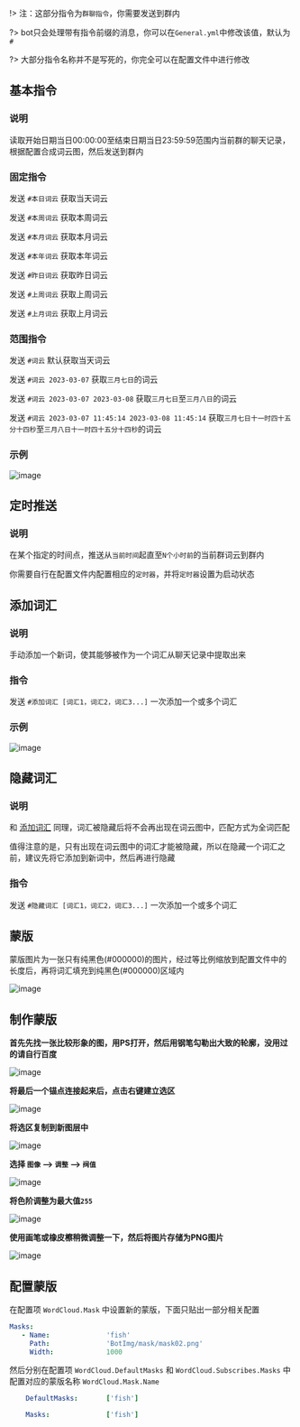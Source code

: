 !> 注：这部分指令为`群聊指令`，你需要发送到群内

?> bot只会处理带有指令前缀的消息，你可以在`General.yml`中修改该值，默认为`#`

?>  大部分指令名称并不是写死的，你完全可以在配置文件中进行修改

## 基本指令
### 说明
读取开始日期当日00:00:00至结束日期当日23:59:59范围内当前群的聊天记录，根据配置合成词云图，然后发送到群内

### 固定指令
发送 `#本日词云` 获取当天词云

发送 `#本周词云` 获取本周词云

发送 `#本月词云` 获取本月词云

发送 `#本年词云` 获取本年词云

发送 `#昨日词云` 获取昨日词云

发送 `#上周词云` 获取上周词云

发送 `#上月词云` 获取上月词云

### 范围指令
发送 `#词云` 默认获取当天词云

发送 `#词云 2023-03-07` 获取`三月七日`的词云

发送 `#词云 2023-03-07 2023-03-08` 获取`三月七日`至`三月八日`的词云

发送 `#词云 2023-03-07 11:45:14 2023-03-08 11:45:14` 获取`三月七日十一时四十五分十四秒`至`三月八日十一时四十五分十四秒`的词云

### 示例
![image](/img/wordCloud/2023-08-01-00-37-22-492.jpg)

## 定时推送
### 说明
在某个指定的时间点，推送从`当前时间`起直至`N个小时前`的当前群词云到群内

你需要自行在配置文件内配置相应的`定时器`，并将`定时器`设置为启动状态

## 添加词汇
### 说明
手动添加一个新词，使其能够被作为一个词汇从聊天记录中提取出来

### 指令
发送 `#添加词汇 [词汇1，词汇2，词汇3...]` 一次添加一个或多个词汇

### 示例
![image](/img/wordCloud/2023-08-01-11-46-49-853.jpg)


## 隐藏词汇
### 说明

和 [添加词汇](wordCloud?id=添加词汇) 同理，词汇被隐藏后将不会再出现在词云图中，匹配方式为全词匹配

值得注意的是，只有出现在词云图中的词汇才能被隐藏，所以在隐藏一个词汇之前，建议先将它添加到新词中，然后再进行隐藏

### 指令
发送 `#隐藏词汇 [词汇1，词汇2，词汇3...]` 一次添加一个或多个词汇

## 蒙版

蒙版图片为一张只有纯黑色(#000000)的图片，经过等比例缩放到配置文件中的长度后，再将词汇填充到纯黑色(#000000)区域内

![image](/img/wordCloud/mask-step-0007.jpg)

## 制作蒙版

**首先先找一张比较形象的图，用PS打开，然后用钢笔勾勒出大致的轮廓，没用过的请自行百度**

![image](/img/wordCloud/mask-step-0001.jpg)

**将最后一个锚点连接起来后，点击右键建立选区**

![image](/img/wordCloud/mask-step-0002.jpg)

**将选区复制到新图层中**

![image](/img/wordCloud/mask-step-0003.jpg)

**选择 `图像` --> `调整` --> `阀值 `**

![image](/img/wordCloud/mask-step-0004.jpg)

**将色阶调整为最大值`255`**

![image](/img/wordCloud/mask-step-0005.jpg)

**使用画笔或橡皮檫稍微调整一下，然后将图片存储为PNG图片**

![image](/img/wordCloud/mask-step-0006.jpg)

## 配置蒙版

在配置项 `WordCloud.Mask` 中设置新的蒙版，下面只贴出一部分相关配置

```yaml
Masks:
   - Name:              'fish'
     Path:              'BotImg/mask/mask02.png'
     Width:             1000
```

然后分别在配置项 `WordCloud.DefaultMasks` 和 `WordCloud.Subscribes.Masks` 中配置对应的蒙版名称 ``WordCloud.Mask.Name``

```yaml
    DefaultMasks:       ['fish']
```

```yaml
    Masks:              ['fish']
```
